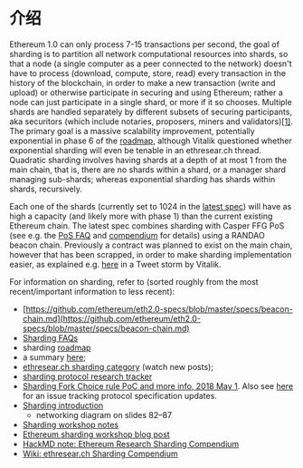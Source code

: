 # 介绍

Ethereum 1.0 can only process 7-15 transactions per second, the goal of sharding is to partition all network computational resources into shards, so that a node \(a single computer as a peer connected to the network\) doesn't have to process \(download, compute, store, read\) every transaction in the history of the blockchain, in order to make a new transaction \(write and upload\) or otherwise participate in securing and using Ethereum; rather a node can just participate in a single shard, or more if it so chooses. Multiple shards are handled separately by different subsets of securing participants, aka securitors \(which include notaries, proposers, miners and validators\)[\[1\]](https://eprint.iacr.org/2017/406.pdf). The primary goal is a massive scalability improvement, potentially exponential in phase 6 of the [roadmap](https://github.com/ethereum/wiki/wiki/Sharding-roadmap), although Vitalik questioned whether exponential sharding will even be tenable in an ethresear.ch thread. Quadratic sharding involves having shards at a depth of at most 1 from the main chain, that is, there are no shards within a shard, or a manager shard managing sub-shards; whereas exponential sharding has shards within shards, recursively.

Each one of the shards \(currently set to 1024 in the [latest spec](https://github.com/ethereum/eth2.0-specs)\) will have as high a capacity \(and likely more with phase 1\) than the current existing Ethereum chain. The latest spec combines sharding with Casper FFG PoS \(see e.g. the [PoS FAQ](https://github.com/ethereum/wiki/wiki/Proof-of-Stake-FAQs) and [compendium](https://github.com/ethereum/wiki/wiki/Casper-Proof-of-Stake-compendium) for details\) using a RANDAO beacon chain. Previously a contract was planned to exist on the main chain, however that has been scrapped, in order to make sharding implementation easier, as explained e.g. [here](https://threadreaderapp.com/thread/1029900695925706753.html) in a Tweet storm by Vitalik.



For information on sharding, refer to \(sorted roughly from the most recent/important information to less recent\):

* [https://github.com/ethereum/eth2.0-specs/blob/master/specs/beacon-chain.md](https://github.com/ethereum/eth2.0-specs/blob/master/specs/beacon-chain.md)
* [Sharding FAQs](https://github.com/ethereum/wiki/wiki/Sharding-FAQs)
* sharding [roadmap](https://github.com/ethereum/wiki/wiki/Sharding-roadmap)
* a summary [here](https://twitter.com/sinahab/status/992755776765792256);
* [ethresear.ch sharding category](https://ethresear.ch/c/sharding) \(watch new posts\);
* [sharding protocol research tracker](https://github.com/Drops-of-Diamond/diamond_drops/issues/13)
* [Sharding Fork Choice rule PoC and more info, 2018 May 1](https://twitter.com/VitalikButerin/status/991021062811930624). Also see [here](https://github.com/Drops-of-Diamond/diamond_drops/issues/13) for an issue tracking protocol specification updates.
* [Sharding introduction](https://docs.google.com/presentation/d/1mdmmgQlRFUvznq1jdmRwkwEyQB0YON5yAg4ArxtanE4/edit?usp=sharing)
  * networking diagram on slides 82–87
* [Sharding workshop notes](https://hackmd.io/s/HJ_BbgCFz#%E2%9F%A0-General-Introduction)
* [Ethereum sharding workshop blog post](https://medium.com/@icebearhww/ethereum-sharding-workshop-in-taipei-a44c0db8b8d9)
* [HackMD note: Ethereum Research Sharding Compendium](http://notes.ethereum.org/s/BJc_eGVFM)
* [Wiki: ethresear.ch Sharding Compendium](https://github.com/ethereum/wiki/wiki/Wiki:-ethresear.ch-Sharding-Compendium)

